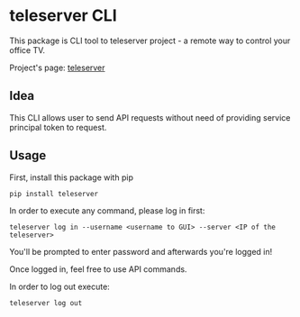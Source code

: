# teleserver CLI

This package is CLI tool to teleserver project - a remote way to control your office TV.

Project's page:
[teleserver](https://github.com/Dysproz/teleserver)

## Idea

This CLI allows user to send API requests without need of providing service principal token to request.

## Usage

First, install this package with pip
```
pip install teleserver
```

In order to execute any command, please log in first:
```
teleserver log in --username <username to GUI> --server <IP of the teleserver>
```

You'll be prompted to enter password and afterwards you're logged in!

Once logged in, feel free to use API commands.

In order to log out execute:
```
teleserver log out
```

